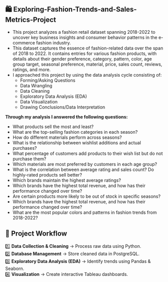 ## 🛍️ Exploring-Fashion-Trends-and-Sales-Metrics-Project

* This project analyzes a fashion retail dataset spanning 2018-2022 to uncover key business insights and consumer behavior patterns in the e-commerce fashion industry.
* This dataset captures the essence of fashion-related data over the span of 2018 to 2022. It contains entries for various fashion products, with details about their gender preference, category, pattern, color, age group target, seasonal preference, material, price, sales count, reviews, ratings, and more.
* I approached this project by using the data analysis cycle consisting of:
  * Forming/Asking Questions
  * Data Wrangling
  * Data Cleaning
  * Exploratory Data Analysis (EDA)
  * Data Visualization
  * Drawing Conclusions/Data Interpretation

 **Through my analysis I answered the following questions:**

 * What products sell the most and least?
 * What are the top-selling fashion categories in each season?
 * How do different materials perform across seasons?
 * What is the relationship between wishlist additions and actual purchases?
 * What percentage of customers add products to their wish list but do not purchase them?
 * Which materials are most preferred by customers in each age group?
 * What is the correlation between average rating and sales count? Do highly-rated products sell better?
 * Which brands maintain the highest average ratings?
 * Which brands have the highest total revenue, and how has their performance changed over time?
 * Are certain products more likely to be out of stock in specific seasons?
 * Which brands have the highest total revenue, and how has their performance changed over time?
 * What are the most popular colors and patterns in fashion trends from 2018-2022?

## 📌 Project Workflow
1️⃣ **Data Collection & Cleaning** → Process raw data using Python.  
2️⃣ **Database Management** → Store cleaned data in PostgreSQL.  
3️⃣ **Exploratory Data Analysis (EDA)** → Identify trends using Pandas & Seaborn.  
4️⃣ **Visualization** → Create interactive Tableau dashboards.  
